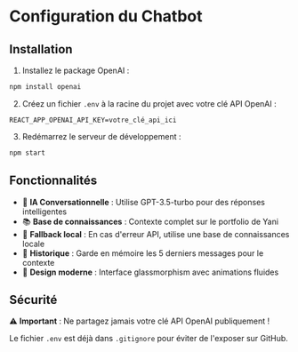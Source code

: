 # Configuration du Chatbot

## Installation

1. Installez le package OpenAI :
```bash
npm install openai
```

2. Créez un fichier `.env` à la racine du projet avec votre clé API OpenAI :
```
REACT_APP_OPENAI_API_KEY=votre_clé_api_ici
```

3. Redémarrez le serveur de développement :
```bash
npm start
```

## Fonctionnalités

- 🤖 **IA Conversationnelle** : Utilise GPT-3.5-turbo pour des réponses intelligentes
- 📚 **Base de connaissances** : Contexte complet sur le portfolio de Yani
- 🔄 **Fallback local** : En cas d'erreur API, utilise une base de connaissances locale
- 💬 **Historique** : Garde en mémoire les 5 derniers messages pour le contexte
- 🎨 **Design moderne** : Interface glassmorphism avec animations fluides

## Sécurité

⚠️ **Important** : Ne partagez jamais votre clé API OpenAI publiquement !

Le fichier `.env` est déjà dans `.gitignore` pour éviter de l'exposer sur GitHub.
